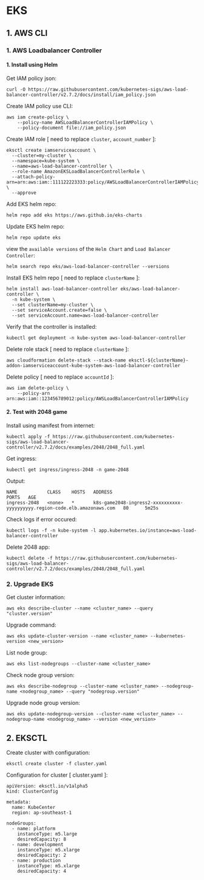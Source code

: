 # EKS

## 1. AWS CLI
### 1. AWS Loadbalancer Controller
#### 1. Install using Helm

Get IAM policy json:
```
curl -O https://raw.githubusercontent.com/kubernetes-sigs/aws-load-balancer-controller/v2.7.2/docs/install/iam_policy.json
```

Create IAM policy use CLI:
```
aws iam create-policy \
    --policy-name AWSLoadBalancerControllerIAMPolicy \
    --policy-document file://iam_policy.json
```

Create IAM role [ need to replace `cluster`, `account_number` ]:
```
eksctl create iamserviceaccount \
  --cluster=my-cluster \
  --namespace=kube-system \
  --name=aws-load-balancer-controller \
  --role-name AmazonEKSLoadBalancerControllerRole \
  --attach-policy-arn=arn:aws:iam::111122223333:policy/AWSLoadBalancerControllerIAMPolicy \
  --approve
```

Add EKS helm repo:
```
helm repo add eks https://aws.github.io/eks-charts
```

Update EKS helm repo:
```
helm repo update eks
```

view the `available versions` of the `Helm Chart` and `Load Balancer Controller`:
```
helm search repo eks/aws-load-balancer-controller --versions
```

Install EKS helm repo [ need to replace `clusterName` ]:
```
helm install aws-load-balancer-controller eks/aws-load-balancer-controller \
  -n kube-system \
  --set clusterName=my-cluster \
  --set serviceAccount.create=false \
  --set serviceAccount.name=aws-load-balancer-controller 
```

Verify that the controller is installed:
```
kubectl get deployment -n kube-system aws-load-balancer-controller
```

Delete role stack [ need to replace `clusterName` ]:
```
aws cloudformation delete-stack --stack-name eksctl-${clusterName}-addon-iamserviceaccount-kube-system-aws-load-balancer-controller
```

Delete policy [ need to replace `accountId` ]:
```
aws iam delete-policy \
    --policy-arn arn:aws:iam::123456789012:policy/AWSLoadBalancerControllerIAMPolicy
```
#### 2. Test with 2048 game
Install using manifest from internet:
```
kubectl apply -f https://raw.githubusercontent.com/kubernetes-sigs/aws-load-balancer-controller/v2.7.2/docs/examples/2048/2048_full.yaml
```

Get ingress:
```
kubectl get ingress/ingress-2048 -n game-2048
```
Output:
```
NAME           CLASS    HOSTS   ADDRESS                                                                   PORTS   AGE
ingress-2048   <none>   *       k8s-game2048-ingress2-xxxxxxxxxx-yyyyyyyyyy.region-code.elb.amazonaws.com   80      5m25s
```

Check logs if error occured:
```
kubectl logs -f -n kube-system -l app.kubernetes.io/instance=aws-load-balancer-controller
```

Delete 2048 app:
```
kubectl delete -f https://raw.githubusercontent.com/kubernetes-sigs/aws-load-balancer-controller/v2.7.2/docs/examples/2048/2048_full.yaml
```

### 2. Upgrade EKS
Get cluster information:
```
aws eks describe-cluster --name <cluster_name> --query "cluster.version"
```

Upgrade command:
```
aws eks update-cluster-version --name <cluster_name> --kubernetes-version <new_version>
```

List node group:
```
aws eks list-nodegroups --cluster-name <cluster_name>
```

Check node group version:
```
aws eks describe-nodegroup --cluster-name <cluster_name> --nodegroup-name <nodegroup_name> --query "nodegroup.version"
```

Upgrade node group version:
```
aws eks update-nodegroup-version --cluster-name <cluster_name> --nodegroup-name <nodegroup_name> --version <new_version>
```

## 2. EKSCTL
Create cluster with configuration:
```
eksctl create cluster -f cluster.yaml
```

Configuration for cluster [ cluster.yaml ]:
```
apiVersion: eksctl.io/v1alpha5
kind: ClusterConfig

metadata:
  name: KubeCenter
  region: ap-southeast-1

nodeGroups:
  - name: platform
    instanceType: m5.large
    desiredCapacity: 8
  - name: development
    instanceType: m5.xlarge
    desiredCapacity: 2
  - name: production
    instanceType: m5.xlarge
    desiredCapacity: 4
```
